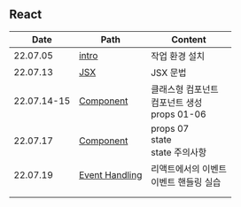 ## React

| Date        | Path                                        | Content                                             |
| ----------- | ------------------------------------------- | --------------------------------------------------- |
| 22.07.05    | [intro](React/00_intro.md)                  | 작업 환경 설치                                      |
| 22.07.13    | [JSX](React/01_JSX.md)                      | JSX 문법                                            |
| 22.07.14-15 | [Component](React/02_component.md)          | 클래스형 컴포넌트<br/>컴포넌트 생성<br/>props 01-06 |
| 22.07.17    | [Component](React/02_component.md)          | props 07<br/>state<br/>state 주의사항               |
| 22.07.19    | [Event Handling](React/03_EventHandling.md) | 리액트에서의 이벤트<br />이벤트 핸들링 실습         |
|             |                                             |                                                     |
|             |                                             |                                                     |
